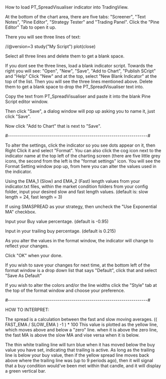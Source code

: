 How to load PT_SpreadVisualiser indicator into TradingView.

At the bottom of the chart area, there are five tabs:
"Screener", "Text Notes", "Pine Editor", "Strategy Tester" and "Trading Panel".
Click the "Pine Editor" Tab to open it up.

There you will see three lines of text:

//@version=3
study("My Script")
plot(close)

Select all three lines and delete them to get a blank space.

If you dont see the three lines, load a blank indicator script. 
Towards the right you will see:
"Open", "New", "Save", "Add to Chart", "Publish SCript" and "Help"
Click "New" and at the top, select "New Blank Indicator" at the top of the list.
Then you will see the three lines mentioned above. Delete them to get a blank space to drop the PT_SpreadVisualiser text into.

Copy the text from PT_SpreadVisualiser and paste it into the blank Pine Script editor window.

Then click "Save", a dialog window will pop up asking you to name it, just click "Save".

Now click "Add to Chart" that is next to "Save".

#----------------------------------------------------------------------#

To alter the settings, click the indicator so you see dots appear on it, then Right Click it and select "Format". You can also click the cog icon next to the indicator name at the top left of the charting screen (there are five little grey icons, the second from the left is the "format settings" icon.
You will see the Format Setting window pop up, from here you can alter the values used in the indicator.

Using the EMA_1 (Slow) and EMA_2 (Fast) length values from your indicator.txt files, within the market condition folders from your config folder, input your desired slow and fast length values. (default is: slow length = 24, fast length = 3)

If using SMASPREAD as your strategy, then uncheck the "Use Exponential MA" checkbox.

Input your Buy value percentage. (default is -0.95)

Input in your trailing buy percentage. (default is 0.215)

As you alter the values in the format window, the indicator will change to reflect your changes.

Click "OK" when your done.

If you wish to save your changes for next time, at the bottom left of the format window is a drop down list that says "Default", click that and select "Save As Default"

If you wish to alter the colors and/or the line widths click the "Style" tab at the top of the format window and choose your preference.

#----------------------------------------------------------------------#

HOW TO INTERPRET:

The spread is a calculation between the fast and slow moving averages. (( FAST_EMA / SLOW_EMA ) -1 ) * 100
This value is plotted as the yellow line, which moves above and below a "zero" line. when it is above the zero line, the fast MA is above the slow MA and vise versa when it is below.

The thin white trailing line will turn blue when it has moved below the buy value you have set, indicating that trailing is active.
As long as the trailing line is below your buy value, then if the yellow spread line moves back above where the trailing line was (up to 9 periods ago), then it will signal that a buy condition would've been met within that candle, and it will display a green vertical bar.

